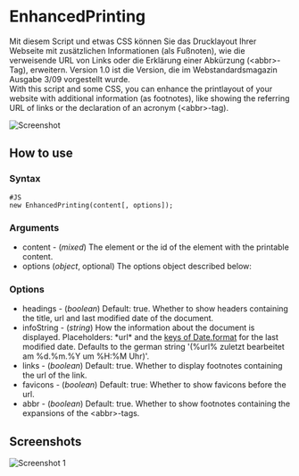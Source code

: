 # EnhancedPrinting

Mit diesem Script und etwas CSS können Sie das Drucklayout Ihrer Webseite mit zusätzlichen Informationen (als Fußnoten), wie die verweisende URL von Links oder die Erklärung einer Abkürzung (&lt;abbr&gt;-Tag), erweitern. Version 1.0 ist die Version, die im Webstandardsmagazin Ausgabe 3/09 vorgestellt wurde.  
With this script and some CSS, you can enhance the printlayout of your website with additional information (as footnotes), like showing the referring URL of links or the declaration of an acronym (&lt;abbr&gt;-tag).

![Screenshot](http://img402.imageshack.us/img402/3801/beispiel.jpg)

## How to use

### Syntax

	#JS
	new EnhancedPrinting(content[, options]);

### Arguments

* content - (*mixed*) The element or the id of the element with the printable content.
* options (*object*, optional) The options object described below:

### Options

* headings - (*boolean*) Default: true. Whether to show headers containing the title, url and last modified date of the document.
* infoString - (*string*) How the information about the document is displayed. Placeholders: \*url\* and the [keys of Date.format](http://mootools.net/docs/more/Native/Date#Date:format) for the last modified date. Defaults to the german string '(%url% zuletzt bearbeitet am %d.%m.%Y um %H:%M Uhr)'.
* links - (*boolean*) Default: true. Whether to display footnotes containing the url of the link.
* favicons - (*boolean*) Default: true: Whether to show favicons before the url.
* abbr - (*boolean*) Default: true. Whether to show footnotes containing the expansions of the &lt;abbr&gt;-tags.

## Screenshots

![Screenshot 1](http://img402.imageshack.us/img402/3801/beispiel.jpg)
